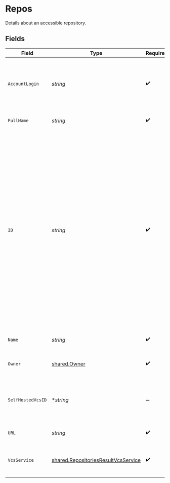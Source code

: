 # Repos

Details about an accessible repository.


## Fields

| Field                                                                                                                                                                                                                                                                                         | Type                                                                                                                                                                                                                                                                                          | Required                                                                                                                                                                                                                                                                                      | Description                                                                                                                                                                                                                                                                                   | Example                                                                                                                                                                                                                                                                                       |
| --------------------------------------------------------------------------------------------------------------------------------------------------------------------------------------------------------------------------------------------------------------------------------------------- | --------------------------------------------------------------------------------------------------------------------------------------------------------------------------------------------------------------------------------------------------------------------------------------------- | --------------------------------------------------------------------------------------------------------------------------------------------------------------------------------------------------------------------------------------------------------------------------------------------- | --------------------------------------------------------------------------------------------------------------------------------------------------------------------------------------------------------------------------------------------------------------------------------------------- | --------------------------------------------------------------------------------------------------------------------------------------------------------------------------------------------------------------------------------------------------------------------------------------------- |
| `AccountLogin`                                                                                                                                                                                                                                                                                | *string*                                                                                                                                                                                                                                                                                      | :heavy_check_mark:                                                                                                                                                                                                                                                                            | The login of the linked version control account that can access this repository.                                                                                                                                                                                                              | example-user                                                                                                                                                                                                                                                                                  |
| `FullName`                                                                                                                                                                                                                                                                                    | *string*                                                                                                                                                                                                                                                                                      | :heavy_check_mark:                                                                                                                                                                                                                                                                            | The full name of the repository.                                                                                                                                                                                                                                                              | northflank/gatsby-with-northflank                                                                                                                                                                                                                                                             |
| `ID`                                                                                                                                                                                                                                                                                          | *string*                                                                                                                                                                                                                                                                                      | :heavy_check_mark:                                                                                                                                                                                                                                                                            | The ID of the repository from the version control provider. This is always returned from the Northflank API as a string for consistency across providers. This value is the numerical ID of a GitHub repository, the numerical ID of a GitLab project, or the UUID of a Bitbucket repository. | 123456789                                                                                                                                                                                                                                                                                     |
| `Name`                                                                                                                                                                                                                                                                                        | *string*                                                                                                                                                                                                                                                                                      | :heavy_check_mark:                                                                                                                                                                                                                                                                            | The name of the repository.                                                                                                                                                                                                                                                                   | gatsby-with-northflank                                                                                                                                                                                                                                                                        |
| `Owner`                                                                                                                                                                                                                                                                                       | [shared.Owner](../../../pkg/models/shared/owner.md)                                                                                                                                                                                                                                           | :heavy_check_mark:                                                                                                                                                                                                                                                                            | Details about the repository owner.                                                                                                                                                                                                                                                           |                                                                                                                                                                                                                                                                                               |
| `SelfHostedVcsID`                                                                                                                                                                                                                                                                             | **string*                                                                                                                                                                                                                                                                                     | :heavy_minus_sign:                                                                                                                                                                                                                                                                            | If `vcsService` is `self-hosted`, the ID of the self-hosted provider.                                                                                                                                                                                                                         |                                                                                                                                                                                                                                                                                               |
| `URL`                                                                                                                                                                                                                                                                                         | *string*                                                                                                                                                                                                                                                                                      | :heavy_check_mark:                                                                                                                                                                                                                                                                            | The url of the repository.                                                                                                                                                                                                                                                                    | https://github.com/northflank/gatsby-with-northflank                                                                                                                                                                                                                                          |
| `VcsService`                                                                                                                                                                                                                                                                                  | [shared.RepositoriesResultVcsService](../../../pkg/models/shared/repositoriesresultvcsservice.md)                                                                                                                                                                                             | :heavy_check_mark:                                                                                                                                                                                                                                                                            | Version control provider of the repository.                                                                                                                                                                                                                                                   | github                                                                                                                                                                                                                                                                                        |
